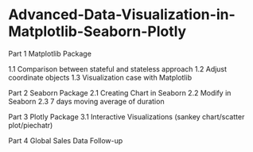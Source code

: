 # Advanced-Data-Visualization-in-Matplotlib-Seaborn-Plotly
Part 1 Matplotlib Package

1.1 Comparison between stateful and stateless approach
1.2 Adjust coordinate objects
1.3 Visualization case with Matplotlib


Part 2 Seaborn Package
2.1 Creating Chart in Seaborn
2.2 Modify in Seaborn
2.3 7 days moving average of duration

Part 3 Plotly Package
3.1 Interactive Visualizations (sankey chart/scatter plot/piechatr)

Part 4 Global Sales Data Follow-up





